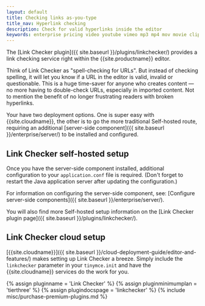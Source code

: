 ```yaml
---
layout: default
title: Checking links as-you-type
title_nav: Hyperlink checking
description: Check for valid hyperlinks inside the editor
keywords: enterprise pricing video youtube vimeo mp3 mp4 mov movie clip film link linkchecking linkchecker mediaembed media
---
```


The [Link Checker plugin]({{ site.baseurl }}/plugins/linkchecker/) provides a link checking service right within the {{site.productname}} editor.

Think of Link Checker as "spell-checking for URLs". But instead of checking spelling, it will let you know if a URL in the editor is valid, invalid or questionable. This is a huge time-saver for anyone who creates content — no more having to double-check URLs, especially in imported content. Not to mention the benefit of no longer frustrating readers with broken hyperlinks.

Your have two deployment options. One is super easy with {{site.cloudname}}, the other is to go the more traditional Self-hosted route, requiring an additional [server-side component]({{ site.baseurl }}/enterprise/server/) to be installed and configured.

## Link Checker self-hosted setup

Once you have the server-side component installed, additional configuration to your `application.conf` file is required. (Don't forget to restart the Java application server after updating the configuration.)

For information on configuring the server-side component, see: [Configure server-side components]({{ site.baseurl }}/enterprise/server/).

You will also find more Self-hosted setup information on the [Link Checker plugin page]({{ site.baseurl }}/plugins/linkchecker/).

## Link Checker cloud setup

[{{site.cloudname}}]({{ site.baseurl }}/cloud-deployment-guide/editor-and-features/) makes setting up Link Checker a breeze. Simply include the `linkchecker` parameter in your `tinymce.init` and have the {{site.cloudname}} services do the work for you.

{% assign pluginname = 'Link Checker' %}
{% assign pluginminimumplan = 'tierthree' %}
{% assign plugindocspage = 'linkchecker' %}
{% include misc/purchase-premium-plugins.md %}